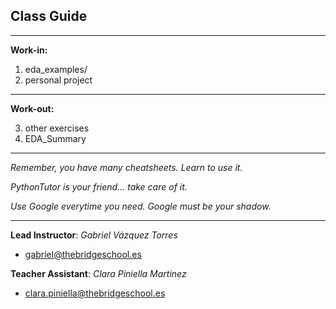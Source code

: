 ## **Class Guide**

---------

**Work-in:**

1. eda_examples/
2. personal project

---------

**Work-out:**

3. other exercises
4. EDA_Summary

---------

*Remember, you have many cheatsheets. Learn to use it.*

*PythonTutor is your friend... take care of it.*

*Use Google everytime you need. Google must be your shadow.*

---------

**Lead Instructor**: *Gabriel Vázquez Torres*

- gabriel@thebridgeschool.es

**Teacher Assistant**: *Clara Piniella Martinez*

- clara.piniella@thebridgeschool.es